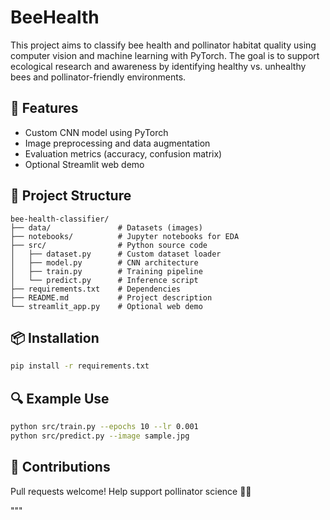 # BeeHealth
This project aims to classify bee health and pollinator habitat quality using computer vision and machine learning with PyTorch. The goal is to support ecological research and awareness by identifying healthy vs. unhealthy bees and pollinator-friendly environments.

## 🚀 Features
- Custom CNN model using PyTorch
- Image preprocessing and data augmentation
- Evaluation metrics (accuracy, confusion matrix)
- Optional Streamlit web demo

## 📂 Project Structure
```
bee-health-classifier/
├── data/               # Datasets (images)
├── notebooks/          # Jupyter notebooks for EDA
├── src/                # Python source code
│   ├── dataset.py      # Custom dataset loader
│   ├── model.py        # CNN architecture
│   ├── train.py        # Training pipeline
│   └── predict.py      # Inference script
├── requirements.txt    # Dependencies
├── README.md           # Project description
└── streamlit_app.py    # Optional web demo
```

## 📦 Installation
```bash
pip install -r requirements.txt
```

## 🔍 Example Use
```bash
python src/train.py --epochs 10 --lr 0.001
python src/predict.py --image sample.jpg
```

## 🤝 Contributions
Pull requests welcome! Help support pollinator science 🌼🐝

"""
